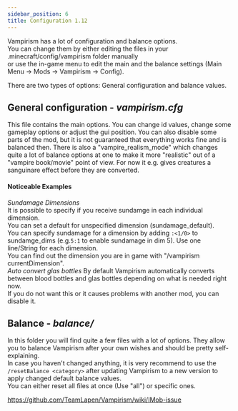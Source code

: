 ```yaml
---
sidebar_position: 6
title: Configuration 1.12
---
```


Vampirism has a lot of configuration and balance options.  
You can change them by either editing the files in your .minecraft/config/vampirism folder manually  
or use the in-game menu to edit the main and the balance settings (Main Menu -> Mods -> Vampirism -> Config).  

There are two types of options: General configuration and balance values.

## General configuration - _vampirism.cfg_
This file contains the main options. You can change id values, change some gameplay options or adjust the gui position.
You can also disable some parts of the mod, but it is not guaranteed that everything works fine and is balanced then.
There is also a "vampire_realism_mode" which changes quite a lot of balance options at one to make it more "realistic" out of a "vampire book/movie" point of view. For now it e.g. gives creatures a sanguinare effect before they are converted.
#### Noticeable Examples
_Sundamage Dimensions_  
It is possible to specify if you receive sundamge in each individual dimension.  
You can set a default for unspecified dimension (sundamage_default).  
You can specify sundamage for a dimension by adding `:<1/0>` to sundamge_dims (e.g.`5:1` to enable sundamage in dim 5). Use one line/String for each dimension.  
You can find out the dimension you are in game with "/vampirism currentDimension".   
_Auto convert glas bottles_
By default Vampirism automatically converts between blood bottles and glas bottles depending on what is needed right now.  
If you do not want this or it causes problems with another mod, you can disable it.

## Balance - _balance/_
In this folder you will find quite a few files with a lot of options. They allow you to balance Vampirism after your own wishes and should be pretty self-explaining.  
In case you haven't changed anything, it is very recommend to use the `/resetBalance <category>` after updating Vampirism to a new version to apply changed default balance values.  
You can either reset all files at once (Use "all") or specific ones.

https://github.com/TeamLapen/Vampirism/wiki/IMob-issue